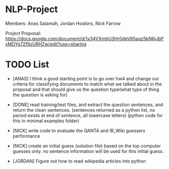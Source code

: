 NLP-Project
===========
Members: Anas Salamah, Jordan Hoskins, Nick Farrow

Project Proposal: https://docs.google.com/document/d/1x34VXmbU3Hr0deV65aqz5kN6jJbPxMDYg72f9zURHZw/edit?usp=sharing

TODO List
===========

* [ANAS] I think a good starting point is to go over hw4 and change our criteria for classifying documents to match what we talked about in the proposal and that should give us the question type(what type of thing the question is asking for)

* [DONE] read training/test files, and extract the question sentences, and return the clean sentences.
(sentences returned as a python list, no period exists at end of sentence, all lowercase letters)
(python code for this in minimal examples folder)

* [NICK] write code to evaluate the QANTA and IR_Wiki guessers performance

* [NICK] create an initial guess (solution file) based on the top computer guesses only.
no sentence information will be used for this initial guess.

* [JORDAN] Figure out how to read wikipedia articles into python

